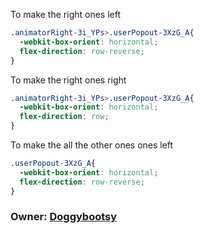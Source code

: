 To make the right ones left
```css
.animatorRight-3i_YPs>.userPopout-3XzG_A{
  -webkit-box-orient: horizontal;
  flex-direction: row-reverse;
}
```
To make the right ones right
```css
.animatorRight-3i_YPs>.userPopout-3XzG_A{
  -webkit-box-orient: horizontal;
  flex-direction: row;
}
```
To make the all the other ones ones left
```css
.userPopout-3XzG_A{
  -webkit-box-orient: horizontal;
  flex-direction: row-reverse;
}
```
### Owner: [Doggybootsy](https://github.com/doggybootsy)